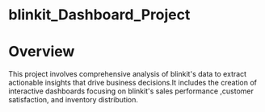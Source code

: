 # blinkit_Dashboard_Project

# Overview

This project involves comprehensive analysis of blinkit's data to extract actionable insights that drive business decisions.It includes the creation of interactive dashboards focusing on blinkit's sales performance ,customer satisfaction, and inventory distribution.
